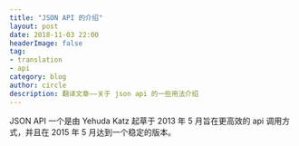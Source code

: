 ```yaml
---
title: "JSON API 的介绍"
layout: post
date: 2018-11-03 22:00
headerImage: false
tag:
- translation
- api
category: blog
author: circle
description: 翻译文章——关于 json api 的一些用法介绍
---
```

JSON API 一个是由 Yehuda Katz 起草于 2013 年 5 月旨在更高效的 api 调用方式，并且在 2015 年 5 月达到一个稳定的版本。
